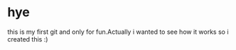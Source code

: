 # hye
this is my first git and only for fun.Actually i wanted to see how it works so i created this :) 
